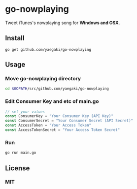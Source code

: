 # go-nowplaying
Tweet iTunes's nowplaying song for **Windows and OSX**.


## Install
```
go get github.com/yaegaki/go-nowplaying
```

## Usage
### Move go-nowplaying directory
```sh
cd $GOPATH/src/github.com/yaegaki/go-nowplaying
```
### Edit Consumer Key and etc of main.go
```go
// set your values
const ConsumerKey = "Your Consumer Key (API Key)"
const ConsumerSecret = "Your Consumer Secret (API Secret)"
const AccessToken = "Your Access Token"
const AccessTokenSecret = "Your Access Token Secret"
```
  
### Run
```sh
go run main.go
```

## License
### MIT
